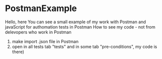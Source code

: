 # PostmanExample


Hello, here You can see a small example of my work with Postman and javaScript for authomation tests in Postman
How to see my code - not from delevopers who work in Postman
1. make import .json file in Postman
2. open in all tests tab "tests" and in some tab "pre-conditions", my code is there)